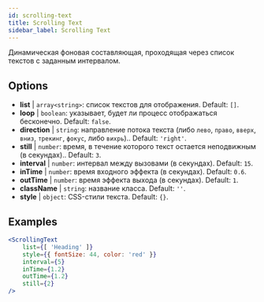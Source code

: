 ```yaml
---
id: scrolling-text
title: Scrolling Text
sidebar_label: Scrolling Text
---
```


Динамическая фоновая составляющая, проходящая через список текстов с заданным интервалом.

## Options

* __list__ | `array<string>`: список текстов для отображения. Default: `[]`.
* __loop__ | `boolean`: указывает, будет ли процесс отображаться бесконечно. Default: `false`.
* __direction__ | `string`: направление потока текста (либо `лево`, `право`, `вверх`, `вниз`, `трекинг`, `фокус`, либо `вихрь`).. Default: `'right'`.
* __still__ | `number`: время, в течение которого текст остается неподвижным (в секундах).. Default: `3`.
* __interval__ | `number`: интервал между вызовами (в секундах). Default: `15`.
* __inTime__ | `number`: время входного эффекта (в секундах). Default: `0.6`.
* __outTime__ | `number`: время эффекта выхода (в секундах). Default: `1`.
* __className__ | `string`: название класса. Default: `''`.
* __style__ | `object`: CSS-стили текста. Default: `{}`.


## Examples

```jsx live
<ScrollingText
    list={[ 'Heading' ]}
    style={{ fontSize: 44, color: 'red' }}
    interval={5}
    inTime={1.2}
    outTime={1.2}
    still={2}
/>
```



